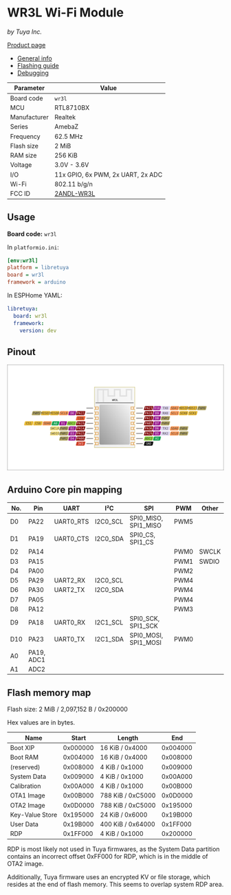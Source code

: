 # WR3L Wi-Fi Module

*by Tuya Inc.*

[Product page](https://developer.tuya.com/en/docs/iot/wifiwr3lmodule?id=K9605tt0kveqm)

- [General info](../../docs/platform/realtek-amb/README.md)
- [Flashing guide](../../docs/platform/realtek-ambz/flashing.md)
- [Debugging](../../docs/platform/realtek-ambz/debugging.md)

Parameter    | Value
-------------|------------------------------------------
Board code   | `wr3l`
MCU          | RTL8710BX
Manufacturer | Realtek
Series       | AmebaZ
Frequency    | 62.5 MHz
Flash size   | 2 MiB
RAM size     | 256 KiB
Voltage      | 3.0V - 3.6V
I/O          | 11x GPIO, 6x PWM, 2x UART, 2x ADC
Wi-Fi        | 802.11 b/g/n
FCC ID       | [2ANDL-WR3L](https://fccid.io/2ANDL-WR3L)

## Usage

**Board code:** `wr3l`

In `platformio.ini`:

```ini
[env:wr3l]
platform = libretuya
board = wr3l
framework = arduino
```

In ESPHome YAML:

```yaml
libretuya:
  board: wr3l
  framework:
    version: dev
```

## Pinout

![Pinout](pinout_wr3l.svg)

## Arduino Core pin mapping

No. | Pin        | UART      | I²C      | SPI                  | PWM  | Other
----|------------|-----------|----------|----------------------|------|------
D0  | PA22       | UART0_RTS | I2C0_SCL | SPI0_MISO, SPI1_MISO | PWM5 |
D1  | PA19       | UART0_CTS | I2C0_SDA | SPI0_CS, SPI1_CS     |      |
D2  | PA14       |           |          |                      | PWM0 | SWCLK
D3  | PA15       |           |          |                      | PWM1 | SWDIO
D4  | PA00       |           |          |                      | PWM2 |
D5  | PA29       | UART2_RX  | I2C0_SCL |                      | PWM4 |
D6  | PA30       | UART2_TX  | I2C0_SDA |                      | PWM4 |
D7  | PA05       |           |          |                      | PWM4 |
D8  | PA12       |           |          |                      | PWM3 |
D9  | PA18       | UART0_RX  | I2C1_SCL | SPI0_SCK, SPI1_SCK   |      |
D10 | PA23       | UART0_TX  | I2C1_SDA | SPI0_MOSI, SPI1_MOSI | PWM0 |
A0  | PA19, ADC1 |           |          |                      |      |
A1  | ADC2       |           |          |                      |      |

## Flash memory map

Flash size: 2 MiB / 2,097,152 B / 0x200000

Hex values are in bytes.

Name            | Start    | Length            | End
----------------|----------|-------------------|---------
Boot XIP        | 0x000000 | 16 KiB / 0x4000   | 0x004000
Boot RAM        | 0x004000 | 16 KiB / 0x4000   | 0x008000
(reserved)      | 0x008000 | 4 KiB / 0x1000    | 0x009000
System Data     | 0x009000 | 4 KiB / 0x1000    | 0x00A000
Calibration     | 0x00A000 | 4 KiB / 0x1000    | 0x00B000
OTA1 Image      | 0x00B000 | 788 KiB / 0xC5000 | 0x0D0000
OTA2 Image      | 0x0D0000 | 788 KiB / 0xC5000 | 0x195000
Key-Value Store | 0x195000 | 24 KiB / 0x6000   | 0x19B000
User Data       | 0x19B000 | 400 KiB / 0x64000 | 0x1FF000
RDP             | 0x1FF000 | 4 KiB / 0x1000    | 0x200000

RDP is most likely not used in Tuya firmwares, as the System Data partition contains an incorrect offset 0xFF000 for RDP, which is in the middle of OTA2 image.

Additionally, Tuya firmware uses an encrypted KV or file storage, which resides at the end of flash memory. This seems to overlap system RDP area.
